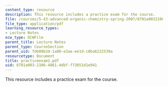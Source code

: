 ```yaml
---
content_type: resource
description: This resource includes a practice exam for the course.
file: /courses/5-43-advanced-organic-chemistry-spring-2007/8701a003210648614dbff73851d1e941_practiceexam1.pdf
file_type: application/pdf
learning_resource_types:
- Lecture Notes
ocw_type: OCWFile
parent_title: Lecture Notes
parent_type: CourseSection
parent_uid: fdb09b2d-1a08-e3ae-ee1d-c0ba6222539a
resourcetype: Document
title: practiceexam1.pdf
uid: 8701a003-2106-4861-4dbf-f73851d1e941
---
```

This resource includes a practice exam for the course.


